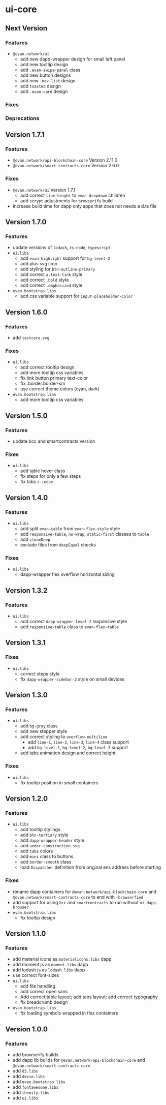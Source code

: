 # ui-core

## Next Version
### Features
- `@evan.network/ui`
  - add new dapp-wrapper design for small left panel
  - add new tooltip design
  - add `.evan-swipe-panel` class
  - add new button designs
  - add new `.nav-list` design
  - add `toasted` design
  - add `.evan-card` design

### Fixes

### Deprecations


## Version 1.7.1
### Features
- `@evan.network/api-blockchain-core` Version 2.11.0
- `@evan.network/smart-contracts-core` Version 2.6.0

### Fixes
- `@evan.network/ui` Version 1.7.1
  - add correct `line-height` to `evan-dropdown` children
  - add `scrypt` adjustments for `browserify` build
- increase build time for dapp only apps that does not needs a d.ts file


## Version 1.7.0
### Features
- update versions of `lodash`, `ts-node`, `typescript`
- `ui.libs`
  - add `evan-highlight` support for `bg-level-2`
  - add plus svg icon
  - add styling for `btn-outline-primary`
  - add correct `a.text-link` style
  - add correct `.bold` style
  - add correct `.emphasized` style
- `evan.bootstrap.libs`
  - add css variable support for `input-placeholder-color`


## Version 1.6.0
### Features
- add `testcore.svg`

### Fixes
- `ui.libs`
  - add correct tooltip design
  - add more tooltip css variables
  - fix link button primary text-color
  - fix .border.border-sm
  - use correct theme colors (cyan, dark)
- `evan.bootstrap.libs`
  - add more tooltip css variables


## Version 1.5.0
### Features
- update bcc and smartcontracts version

### Fixes
- `ui.libs`
  - add table hover class
  - fix steps for only a few steps
  - fix tabs `z-index`


## Version 1.4.0
### Features
- `ui.libs`
  - add split `evan-table` from `evan-flex-style` style
  - add `responsive-table`, `no-wrap`, `static-first` classes to `table`
  - add `cloneDeep`
  - exclude files from `deepEqual` checks

### Fixes
- `ui.libs`
  - dapp-wrapper flex overflow horizontal sizing 


## Version 1.3.2
### Features
- `ui.libs`
  - add correct `dapp-wrapper-level-2` responsive style
  - add `responsive-table` class to `evan-flex-table`


## Version 1.3.1
### Fixes
- `ui.libs`
  - correct steps style
  - fix `dapp-wrapper-sidebar-2` style on small devices


## Version 1.3.0
### Features
- `ui.libs`
  - add `bg-gray` class
  - add new stepper style
  - add correct styling to `overflow-multiline`
    - add `line-1`, `line-2`, `line-3`, `line-4` class support
    - add `bg-level-1`, `bg-level-2`, `bg-level-3` support
  - add tabs animation design and correct height

### Fixes
- `ui.libs`
  - fix tooltip position in small containers


## Version 1.2.0
### Features
- `ui.libs`
  - add tooltip stylings
  - add `btn-tertiary` style
  - add `dapp-wrapper-header` style
  - add `under-construction.svg`
  - add `tabs` colors
  - add `mini` class to buttons
  - add `border-smooth` class
  - load `Dispatcher` definition from original ens address before starting

### Fixes
- rename dapp containers for `@evan.network/api-blockchain-core` and `@evan.network/smart-contracts-core` to end with `-browserfied`
- add support for using `bcc` and `smartcontracts` to run without `ui-dapp-browser`
- `evan.bootstrap.libs`
  - fix tooltip design


## Version 1.1.0
### Features
- add material icons as `materialicons.libs` dapp
- add moment js as `moment.libs` dapp
- add lodash js as `lodash.libs` dapp
- use correct font-sizes
- `ui.libs`
  - add file handling
  - add correct open sans
  - Add correct table layout; add tabs layout; add correct typography
  - fix breadcrumb design
- `evan.bootstrap.libs`
  - fix loading symbols wrapped in flex containers


## Version 1.0.0
### Features
- add browserify builds
- add dapp lib builds for `@evan.network/api-blockchain-core` and `@evan.network/smart-contracts-core`
- add `d3.libs`
- add `dexie.libs`
- add `evan.bootstrap.libs`
- add `fontawesome.libs`
- add `themify.libs`
- add `ui.libs`
